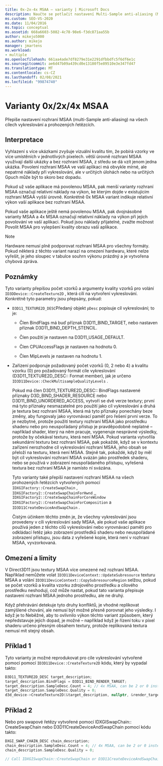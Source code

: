```yaml
---
title: 0x-2x-4x MSAA – varianty | Microsoft Docs
description: Naučte se potlačit nastavení Multi-Sample anti-aliasing (MSAA) pro všechny cíle vykreslování a prohodit řetězce pomocí variant 0x, 2x nebo 4x MSAA.
ms.custom: SEO-VS-2020
ms.date: 11/04/2016
ms.topic: conceptual
ms.assetid: 668a6603-5082-4c78-98e6-f3dc871aa55b
author: mikejo5000
ms.author: mikejo
manager: jmartens
ms.workload:
- multiple
ms.openlocfilehash: 661aa4ade7df8279e31e2291dfbbdfc5f6df6e1c
ms.sourcegitcommit: ae6d47b09a439cd0e13180f5e89510e3e347fd47
ms.translationtype: MT
ms.contentlocale: cs-CZ
ms.lasthandoff: 02/08/2021
ms.locfileid: "99874740"
---
```

# <a name="0x2x4x-msaa-variants"></a>Varianty 0x/2x/4x MSAA
Přepíše nastavení rozhraní MSAA (multi-Sample anti-aliasing) na všech cílech vykreslování a prohozených řetězcích.

## <a name="interpretation"></a>Interpretace
 Vyhlazení s více ukázkami zvyšuje vizuální kvalitu tím, že pobírá vzorky ve více umístěních v jednotlivých pixelech. větší úrovně rozhraní MSAA využívají další ukázky a bez rozhraní MSAA, z středu se dá vzít jenom jedna ukázka. Povolení rozhraní MSAA ve vaší aplikaci má obvykle mírné, ale nepatrné náklady při vykreslování, ale v určitých úlohách nebo na určitých Gpuch může být to skoro bez dopadu.

 Pokud už vaše aplikace má povolenou MSAA, pak menší varianty rozhraní MSAA označují relativní náklady na výkon, ke kterým dojde v existujícím rozhraní MSAA vyšší úrovně. Konkrétně 0x MSAA variant indikuje relativní výkon vaší aplikace bez rozhraní MSAA.

 Pokud vaše aplikace ještě nemá povolenou MSAA, pak dvojnásobné varianty MSAA a 4x MSAA označují relativní náklady na výkon při jejich povolování ve vaší aplikaci. Pokud jsou náklady přijatelné, zvažte možnost Povolit MSAA pro vylepšení kvality obrazu vaší aplikace.

> [!NOTE]
> Hardware nemusí plně podporovat rozhraní MSAA pro všechny formáty. Pokud některá z těchto variant narazí na omezení hardwaru, které nelze vyřešit, je jeho sloupec v tabulce souhrn výkonu prázdný a je vytvořena chybová zpráva.

## <a name="remarks"></a>Poznámky
 Tyto varianty přepíšou počet vzorků a argumenty kvality vzorků pro volání `ID3DDevice::CreateTexture2D` , která cílí na vytvoření vykreslování. Konkrétně tyto parametry jsou přepsány, pokud:

- `D3D11_TEXTURE2D_DESC`Předaný objekt `pDesc` popisuje cíl vykreslování; to je:

  - Člen BindFlags má buď příznak D3D11_BIND_TARGET, nebo nastaven příznak D3D11_BIND_DEPTH_STENCIL.

  - Člen použití je nastaven na D3D11_USAGE_DEFAULT.

  - Člen CPUAccessFlags je nastaven na hodnotu 0.

  - Člen MipLevels je nastaven na hodnotu 1.

- Zařízení podporuje požadovaný počet vzorků (0, 2 nebo 4) a kvalitu vzorku (0) pro požadovaný formát cíle vykreslování (D3D11_TEXTURE2D_DESC:: Format member), jak je určeno `ID3D11Device::CheckMultisampleQualityLevels` .

  Pokud má člen D3D11_TEXTURE2D_DESC:: BindFlags nastavené příznaky D3D_BIND_SHADER_RESOURCE nebo D3D11_BIND_UNORDERED_ACCESS, vytvoří se dvě verze textury; první má tyto příznaky nesmazatelné pro použití jako cíl vykreslování a druhá je textura bez rozhraní MSAA, která má tyto příznaky ponechány beze změny, aby fungovaly jako vyrovnávací paměť pro řešení první verze. To je nezbytné, protože použití textury rozhraní MSAA jako prostředku shaderu nebo pro neuspořádaný přístup je pravděpodobně neplatné – například shader, který na něm pracuje, vygeneruje nesprávné výsledky, protože by očekával texturu, která není MSAA. Pokud varianta vytvořila sekundární texturu bez rozhraní MSAA, pak pokaždé, když se v kontextu zařízení nerozhodne cíl vykreslování rozhraní MSAA, jeho obsah se přeloží na texturu, která není MSAA. Stejně tak, pokaždé, když by měl být cíl vykreslování rozhraní MSAA svázán jako prostředek shaderu, nebo se používá v zobrazení neuspořádaného přístupu, vyřešená textura bez rozhraní MSAA je namísto ní svázána.

  Tyto varianty také přepíší nastavení rozhraní MSAA na všech prohozených řetězcích vytvořených pomocí `IDXGIFactory::CreateSwapChain` , `IDXGIFactory2::CreateSwapChainForHwnd` ,, `IDXGIFactory2::CreateSwapChainForCoreWindow` `IDXGIFactory2::CreateSwapChainForComposition` a `ID3D11CreateDeviceAndSwapChain` .

  Čistým účinkem těchto změn je, že všechny vykreslování jsou provedeny v cíli vykreslování sady MSAA, ale pokud vaše aplikace používá jeden z těchto cílů vykreslování nebo vyrovnávací paměti pro odkládací řetěz jako zobrazení prostředků shaderu nebo neuspořádané zobrazení přístupu, jsou data z vyřešené kopie, která není v rozhraní MSAA, vyvzorkovaná.

## <a name="restrictions-and-limitations"></a>Omezení a limity
 V Direct3D11 jsou textury MSAA více omezené než rozhraní MSAA. Například nemůžete volat `ID3D11DeviceContext::UpdateSubresource` texturu MSAA a volání `ID3D11DeviceContext::CopySubresourceRegion` selžou, pokud se počet vzorků a kvalita vzorku zdrojového prostředku a cílového prostředku neshodují, což může nastat, pokud tato varianta přepisuje nastavení rozhraní MSAA jednoho prostředku, ale ne druhý.

 Když přehrávání detekuje tyto druhy konfliktů, je vhodné replikovat zamýšlené chování, ale nemusí být možné přesně porovnat jeho výsledky. I když je to Neběžné, aby to ovlivnilo výkon těchto variant způsobem, který nepředstavuje jejich dopad, je možné – například když je řízení toku v pixel shaderu určeno přesným obsahem textury, protože replikovaná textura nemusí mít stejný obsah.

## <a name="example-1"></a>Příklad 1
 Tyto varianty je možné reprodukovat pro cíle vykreslování vytvořené pomocí pomocí `ID3D11Device::CreateTexture2D` kódu, který by vypadal takto:

```cpp
D3D11_TEXTURE2D_DESC target_description;
target_description.BindFlags = D3D11_BIND_RENDER_TARGET;
target_description.SampleDesc.Count = 4; // 4x MSAA, can be 2 or 0 instead
target_description.SampleDesc.Quality = 0;
d3d_device->CreateTexture2D(&target_description, nullptr, &render_target);
```

## <a name="example-2"></a>Příklad 2
 Nebo pro swapové řetězy vytvořené pomocí IDXGISwapChain:: CreateSwapChain nebo D3D11CreateDeviceAndSwapChain pomocí kódu takto:

```cpp
DXGI_SWAP_CHAIN_DESC chain_description;
chain_description.SampleDesc.Count = 4; // 4x MSAA, can be 2 or 0 instead
chain_description.SampleDesc.Quality = 0;

// Call IDXGISwapChain::CreateSwapChain or D3D11CreateDeviceAndSwapChain, etc.
```
